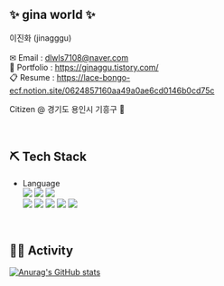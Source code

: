 <h2>✨ gina world ✨</h2>

<!--
**jinaggu/jinaggu** is a ✨ _special_ ✨ repository because its `README.md` (this file) appears on your GitHub profile.

Here are some ideas to get you started:

- 🔭 I’m currently working on ...
- 🌱 I’m currently learning ...
- 👯 I’m looking to collaborate on ...
- 🤔 I’m looking for help with ...
- 💬 Ask me about ...
- 📫 How to reach me: ...
- 😄 Pronouns: ...
- ⚡ Fun fact: ...
-->


이진화 (jinagggu) <br/>
<br/>
✉ Email : dlwls7108@naver.com <br/>
📰 Portfolio : https://ginaggu.tistory.com/<br/>
📋 Resume : https://lace-bongo-ecf.notion.site/0624857160aa49a0ae6cd0146b0cd75c <br/>

Citizen @ 경기도 용인시 기흥구 🏡

<br/>
<h2>⛏ Tech Stack</h2>
<ul>
  <li>Language
    <br/>
    <img src="https://img.shields.io/badge/javascript-F7DF1E?style=flat-square&logo=javascript&logoColor=black"/>
    <img src="https://img.shields.io/badge/HTML5-E34F26?style=flat-square&logo=HTML5&logoColor=white"/>
    <img src="https://img.shields.io/badge/CSS3-1572B6?style=flat-square&logo=CSS3&logoColor=white"/>
    <br/>
    <img src="https://img.shields.io/badge/java-007396?style=flat-square&logo=java&logoColor=white"/> 
    <img src="https://img.shields.io/badge/Node.js-339933?style=flat-square&logo=Node.js&logoColor=white"/>
    <img src="https://img.shields.io/badge/Oracle-F80000?style=flat-square&logo=Oracle&logoColor=white"/>
    <img src="https://img.shields.io/badge/MySQL-4479A1?style=flat-square&logo=MySQL&logoColor=white"/> 
    <img src="https://img.shields.io/badge/MongoDB-47A248?style=flat-square&logo=MongoDB&logoColor=white"/>  
  </li>
</ul>

<br/>
<h2>🏃‍♂️ Activity</h2>

[![Anurag's GitHub stats](https://github-readme-stats.vercel.app/api?username=jinaggu)](https://github.com/jinaggu/github-readme-stats)
